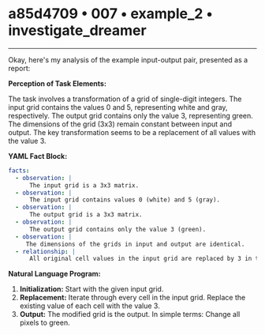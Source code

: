 # a85d4709 • 007 • example_2 • investigate_dreamer

---
Okay, here's my analysis of the example input-output pair, presented as a report:

**Perception of Task Elements:**

The task involves a transformation of a grid of single-digit integers. The input grid contains the values 0 and 5, representing white and gray, respectively. The output grid contains only the value 3, representing green. The dimensions of the grid (3x3) remain constant between input and output. The key transformation seems to be a replacement of all values with the value 3.

**YAML Fact Block:**



```yaml
facts:
  - observation: |
      The input grid is a 3x3 matrix.
  - observation: |
      The input grid contains values 0 (white) and 5 (gray).
  - observation: |
      The output grid is a 3x3 matrix.
  - observation: |
      The output grid contains only the value 3 (green).
  - observation: |
     The dimensions of the grids in input and output are identical.
  - relationship: |
      All original cell values in the input grid are replaced by 3 in the output grid.
```



**Natural Language Program:**

1.  **Initialization:** Start with the given input grid.
2.  **Replacement:** Iterate through every cell in the input grid. Replace the existing value of each cell with the value 3.
3.  **Output:** The modified grid is the output. In simple terms: Change all pixels to green.

